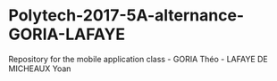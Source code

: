 # Polytech-2017-5A-alternance-GORIA-LAFAYE
Repository for the mobile application class - GORIA Théo - LAFAYE DE MICHEAUX Yoan
